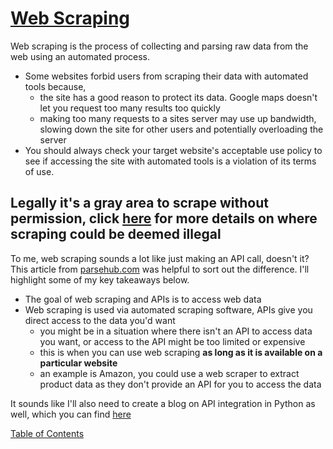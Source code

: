 # [Web Scraping](https://realpython.com/python-web-scraping-practical-introduction/)

Web scraping is the process of collecting and parsing raw data from the web using an automated process.
- Some websites forbid users from scraping their data with automated tools because,
  - the site has a good reason to protect its data. Google maps doesn't let you request too many results too quickly
  - making too many requests to a sites server may use up bandwidth, slowing down the site for other users and potentially overloading the server
- You should always check your target website's acceptable use policy to see if accessing the site with automated tools is a violation of its terms of use. 
## Legally it's a gray area to scrape without permission, click **[here](https://en.wikipedia.org/wiki/Web_scraping#Legal_issues)** for more details on where scraping could be deemed illegal

To me, web scraping sounds a lot like just making an API call, doesn't it? This article from [parsehub.com](https://www.parsehub.com/blog/web-scraping-vs-api/#:~:text=Web%20scraping%20allows%20you%20to,the%20data%20you'd%20want.&text=In%20these%20scenarios%2C%20web%20scraping,is%20available%20on%20a%20website.) was helpful to sort out the difference. I'll highlight some of my key takeaways below.

- The goal of web scraping and APIs is to access web data
- Web scraping is used via automated scraping software, APIs give you direct access to the data you'd want
  - you might be in a situation where there isn't an API to access data you want, or access to the API might be too limited or expensive
  - this is when you can use web scraping **as long as it is available on a particular website**
  - an example is Amazon, you could use a web scraper to extract product data as they don't provide an API for you to access the data

It sounds like I'll also need to create a blog on API integration in Python as well, which you can find [here]()

[Table of Contents](../README.md)
